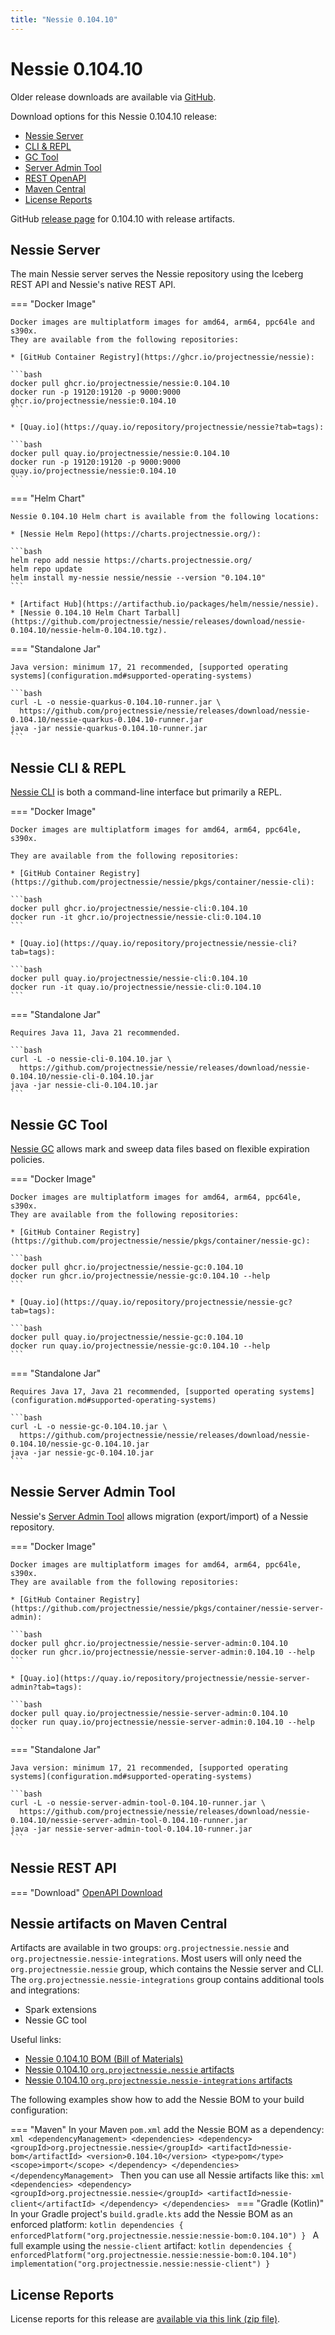 ```yaml
---
title: "Nessie 0.104.10"
---
```


# Nessie 0.104.10

Older release downloads are available via [GitHub](https://github.com/projectnessie/nessie/releases).

Download options for this Nessie 0.104.10 release:

* [Nessie Server](#nessie-server)
* [CLI & REPL](#nessie-cli--repl)
* [GC Tool](#nessie-gc-tool)
* [Server Admin Tool](#nessie-server-admin-tool)
* [REST OpenAPI](#nessie-rest-api)
* [Maven Central](#nessie-artifacts-on-maven-central)
* [License Reports](#license-reports)

GitHub [release page](https://github.com/projectnessie/nessie/releases/tag/nessie-0.104.10) for 0.104.10 with release artifacts.

## Nessie Server

The main Nessie server serves the Nessie repository using the Iceberg REST API and Nessie's native REST API.

=== "Docker Image"

    Docker images are multiplatform images for amd64, arm64, ppc64le and s390x.
    They are available from the following repositories:

    * [GitHub Container Registry](https://ghcr.io/projectnessie/nessie):

    ```bash
    docker pull ghcr.io/projectnessie/nessie:0.104.10
    docker run -p 19120:19120 -p 9000:9000 ghcr.io/projectnessie/nessie:0.104.10
    ```

    * [Quay.io](https://quay.io/repository/projectnessie/nessie?tab=tags):

    ```bash
    docker pull quay.io/projectnessie/nessie:0.104.10
    docker run -p 19120:19120 -p 9000:9000 quay.io/projectnessie/nessie:0.104.10
    ```

=== "Helm Chart"

    Nessie 0.104.10 Helm chart is available from the following locations:

    * [Nessie Helm Repo](https://charts.projectnessie.org/):

    ```bash
    helm repo add nessie https://charts.projectnessie.org/
    helm repo update
    helm install my-nessie nessie/nessie --version "0.104.10"
    ```

    * [Artifact Hub](https://artifacthub.io/packages/helm/nessie/nessie).
    * [Nessie 0.104.10 Helm Chart Tarball](https://github.com/projectnessie/nessie/releases/download/nessie-0.104.10/nessie-helm-0.104.10.tgz).

=== "Standalone Jar"

    Java version: minimum 17, 21 recommended, [supported operating systems](configuration.md#supported-operating-systems)

    ```bash
    curl -L -o nessie-quarkus-0.104.10-runner.jar \
      https://github.com/projectnessie/nessie/releases/download/nessie-0.104.10/nessie-quarkus-0.104.10-runner.jar
    java -jar nessie-quarkus-0.104.10-runner.jar
    ```

## Nessie CLI & REPL

[Nessie CLI](cli.md) is both a command-line interface but primarily a REPL.

=== "Docker Image"

    Docker images are multiplatform images for amd64, arm64, ppc64le, s390x.

    They are available from the following repositories:

    * [GitHub Container Registry](https://github.com/projectnessie/nessie/pkgs/container/nessie-cli):

    ```bash
    docker pull ghcr.io/projectnessie/nessie-cli:0.104.10
    docker run -it ghcr.io/projectnessie/nessie-cli:0.104.10 
    ```

    * [Quay.io](https://quay.io/repository/projectnessie/nessie-cli?tab=tags):

    ```bash
    docker pull quay.io/projectnessie/nessie-cli:0.104.10
    docker run -it quay.io/projectnessie/nessie-cli:0.104.10
    ```

=== "Standalone Jar"

    Requires Java 11, Java 21 recommended.

    ```bash
    curl -L -o nessie-cli-0.104.10.jar \
      https://github.com/projectnessie/nessie/releases/download/nessie-0.104.10/nessie-cli-0.104.10.jar
    java -jar nessie-cli-0.104.10.jar
    ```

## Nessie GC Tool

[Nessie GC](gc.md) allows mark and sweep data files based on flexible expiration policies.

=== "Docker Image"

    Docker images are multiplatform images for amd64, arm64, ppc64le, s390x.
    They are available from the following repositories:

    * [GitHub Container Registry](https://github.com/projectnessie/nessie/pkgs/container/nessie-gc):

    ```bash
    docker pull ghcr.io/projectnessie/nessie-gc:0.104.10
    docker run ghcr.io/projectnessie/nessie-gc:0.104.10 --help
    ```

    * [Quay.io](https://quay.io/repository/projectnessie/nessie-gc?tab=tags):

    ```bash
    docker pull quay.io/projectnessie/nessie-gc:0.104.10
    docker run quay.io/projectnessie/nessie-gc:0.104.10 --help
    ```

=== "Standalone Jar"

    Requires Java 17, Java 21 recommended, [supported operating systems](configuration.md#supported-operating-systems)

    ```bash
    curl -L -o nessie-gc-0.104.10.jar \
      https://github.com/projectnessie/nessie/releases/download/nessie-0.104.10/nessie-gc-0.104.10.jar
    java -jar nessie-gc-0.104.10.jar
    ```

## Nessie Server Admin Tool

Nessie's [Server Admin Tool](export_import.md) allows migration (export/import) of a
Nessie repository.

=== "Docker Image"

    Docker images are multiplatform images for amd64, arm64, ppc64le, s390x.
    They are available from the following repositories:

    * [GitHub Container Registry](https://github.com/projectnessie/nessie/pkgs/container/nessie-server-admin):

    ```bash
    docker pull ghcr.io/projectnessie/nessie-server-admin:0.104.10
    docker run ghcr.io/projectnessie/nessie-server-admin:0.104.10 --help
    ```

    * [Quay.io](https://quay.io/repository/projectnessie/nessie-server-admin?tab=tags):

    ```bash
    docker pull quay.io/projectnessie/nessie-server-admin:0.104.10
    docker run quay.io/projectnessie/nessie-server-admin:0.104.10 --help
    ```

=== "Standalone Jar"

    Java version: minimum 17, 21 recommended, [supported operating systems](configuration.md#supported-operating-systems)

    ```bash
    curl -L -o nessie-server-admin-tool-0.104.10-runner.jar \
      https://github.com/projectnessie/nessie/releases/download/nessie-0.104.10/nessie-server-admin-tool-0.104.10-runner.jar
    java -jar nessie-server-admin-tool-0.104.10-runner.jar
    ```

## Nessie REST API

=== "Download"
    [OpenAPI Download](https://github.com/projectnessie/nessie/releases/download/nessie-0.104.10/nessie-openapi-0.104.10.yaml)

## Nessie artifacts on Maven Central

Artifacts are available in two groups: `org.projectnessie.nessie` and
`org.projectnessie.nessie-integrations`. Most users will only need the `org.projectnessie.nessie`
group, which contains the Nessie server and CLI. The `org.projectnessie.nessie-integrations` group
contains additional tools and integrations:

* Spark extensions
* Nessie GC tool

Useful links:

* [Nessie 0.104.10 BOM (Bill of Materials)](https://search.maven.org/artifact/org.projectnessie.nessie/nessie-bom/0.104.10/pom)
* [Nessie 0.104.10 `org.projectnessie.nessie` artifacts](https://search.maven.org/search?q=g:org.projectnessie.nessie%20v:0.104.10)
* [Nessie 0.104.10 `org.projectnessie.nessie-integrations` artifacts](https://search.maven.org/search?q=g:org.projectnessie.nessie-integrations%20v:0.104.10)

The following examples show how to add the Nessie BOM to your build configuration:

=== "Maven"
    In your Maven `pom.xml` add the Nessie BOM as a dependency:
    ```xml
    <dependencyManagement>
      <dependencies>
        <dependency>
          <groupId>org.projectnessie.nessie</groupId>
          <artifactId>nessie-bom</artifactId>
          <version>0.104.10</version>
          <type>pom</type>
          <scope>import</scope>
        </dependency>
      </dependencies>
    </dependencyManagement>
    ```
    Then you can use all Nessie artifacts like this:
    ```xml
    <dependencies>
      <dependency>
        <groupId>org.projectnessie.nessie</groupId>
        <artifactId>nessie-client</artifactId>
      </dependency>
    </dependencies>
    ```
=== "Gradle (Kotlin)"
    In your Gradle project's `build.gradle.kts` add the Nessie BOM as an enforced platform:
    ```kotlin
    dependencies {
      enforcedPlatform("org.projectnessie.nessie:nessie-bom:0.104.10")
    }
    ```
    A full example using the `nessie-client` artifact:
    ```kotlin
    dependencies {
      enforcedPlatform("org.projectnessie.nessie:nessie-bom:0.104.10")
      implementation("org.projectnessie.nessie:nessie-client")
    }
    ```

## License Reports

License reports for this release are [available via this link (zip file)](https://github.com/projectnessie/nessie/releases/download/nessie-0.104.10/nessie-aggregated-license-report-0.104.10.zip).
